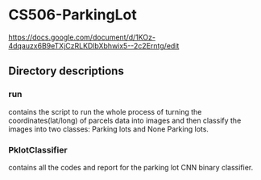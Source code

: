 # CS506-ParkingLot

https://docs.google.com/document/d/1KOz-4dqauzx6B9eTXjCzRLKDlbXbhwix5--2c2Erntg/edit



## Directory descriptions


### run

contains the script to run the whole process of turning the coordinates(lat/long) of parcels data into images and then classify the images into two classes: Parking lots and None Parking lots.

### PklotClassifier 

contains all the codes and report for the parking lot CNN binary classifier. 


